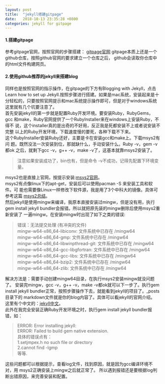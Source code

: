 ```yaml
---
layout: post
title:  "jekyll搭建gitpage"
date:   2018-10-13 23:35:28 +0800
categories: jekyll for gitpage
---
```

#### 1.搭建gitpage  
参考gitpage官网，按照官网的步骤搭建： [gitpage官网](https://pages.github.com/) 
gitpage本质上还是一个github仓库，按照github官网的要求建立一个仓库之后，
github会读取你仓库中的html文件构建网页。
#### 2.使用github推荐的jekyll来搭建blog  
同样也是按照官网的指示操作，在gitpage的下方有Blogging with Jekyll，点击
Learn how to set up Jekyll.按照步骤进行搭建。如果是mac系统，安装起来是十
分轻松的，只要按照官网提示和mac系统提示操作即可，但是对于windows系统
这里就有几个坑要注意了。\
首先安装jekyll的第一步就是配置Ruby开发环境。要安装Ruby，RubyGems，gcc
和make，Ruby官网提供了一个RubyInstaller来在windows上安装Ruby，不得不
说，这个installer真的是出奇的不好用，反正我是死都安装不上或者说安装不完整
以上的Ruby开发环境，下载速度慢的要死，各种下载不下来。\
这个RubyInstaller安装Ruby还好，主要是卡在安装gcc和make上。下载msys2有问
题。既然没法一次安装到位，那就缺什么，手动安装什么。Ruby -v，gem -v都ok
之后，就剩下gcc -v，g++ -v，make -v了，这基本就靠msys2安装了。
>注意如果安装成功了，bin也有，但是命令 -v不成功，记得先配置下环境变量。

msys2也是直接上官网，按提示安装:[msys2官网](http://www.msys2.org/)。\
msys2有点像linux下的apt-get，安装后可以使用pacman -S 来安装工具和软件。可
能也需要像Linux一样修改下软件源，我是用了3个中科大的镜像。具体可参考这篇
[msys2总结](http://www.360doc.com/content/16/0514/16/496343_559090195.shtml)。  
然后jekyll是使用mingw来编译，我原本直接安装过mingw，但是没有用，执行gem 
install jekyll bundler会报错。所以就把原先装的mingw删除后使用msys2重新安装了
一遍mingw。在安装mingw时出现了如下之类的错误:  
>错误：无法提交处理 (有冲突的文件)  
mingw-w64-x86_64-libiconv: 文件系统中已存在 /mingw64  
mingw-w64-x86_64-gmp: 文件系统中已存在 /mingw64  
mingw-w64-x86_64-libwinpthread-git: 文件系统中已存在 /mingw64  
mingw-w64-x86_64-gcc-libgfortran: 文件系统中已存在 /mingw64  
mingw-w64-x86_64-gcc-libs: 文件系统中已存在 /mingw64  
mingw-w64-x86_64-bzip2: 文件系统中已存在 /mingw64  
mingw-w64-x86_64-zlib: 文件系统中已存在 /mingw64  

解决方法是：需要手动创建mingw64目录，在执行msys2安装mingw就没问题了。
安装完mingw，gcc -v，g++ -v，make -v都ok就可以下一步了。执行gem install 
jekyll bundler正常，按照步骤操作下去，就能看到jekyll的项目了。_posts目录下的
markdown文件就是你的blog内容了。具体可以看jekyll的官网介绍。
这里有个中文的：[jekyll中文](https://www.jekyll.com.cn/)。\
此外在我完全安装正确Ruby开发环境之时，执行gem install jekyll bundler报错，如：
>ERROR:  Error installing jekyll:  
ERROR: Failed to build gem native extension.  
具体的错误点有：  
1.setjmpex.h no such file or directory  
2.cannot find -lgmp  
等等.

这些问题都可以根据提示，查看log文件，找到原因，就是因为gcc编译环境不对，用
msys2正确安装上mingw之后就正常了。
所以遇到报错还是要根据log判断出错原因，来完善安装和配置。